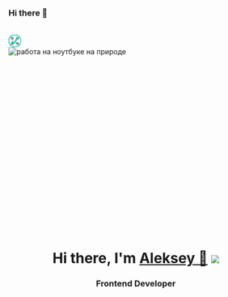 ### Hi there 👋

<!--
**jsapro/jsapro** is a ✨ _special_ ✨ repository because its `README.md` (this file) appears on your GitHub profile.

Here are some ideas to get you started:

- 🔭 I’m currently working on ...
- 🌱 I’m currently learning ...
- 👯 I’m looking to collaborate on ...
- 🤔 I’m looking for help with ...
- 💬 Ask me about ...
- 📫 How to reach me: ...
- 😄 Pronouns: ...
- ⚡ Fun fact: ...
-->

<br/>

<img align="left" src="./images/verified.gif" alt="project photo" height="25" width="25">

<img align="right" src="./images/programming.gif" alt="работа на ноутбуке на природе" height="400" width="600">

<br/>

<h1 align="center">Hi there, I'm <a href="#" target="_blank">Aleksey 👋</a> 
<img src="../images/verified.gif" height="32"/></h1>
<h3 align="center">Frontend Developer</h3>